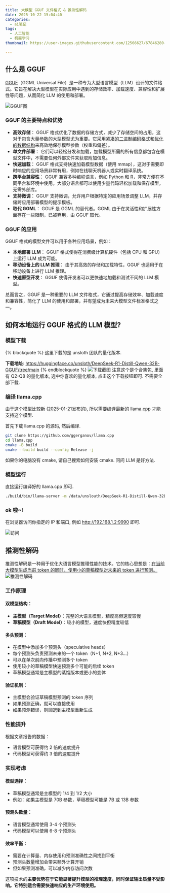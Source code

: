 ```yaml
---
title: 大模型 GGUF 文件格式 & 推测性解码
date: 2025-10-22 15:04:40
categories:
  - ai笔记
tags:
  - 人工智能
  - 机器学习
thumbnail: https://user-images.githubusercontent.com/12566627/67846280-ebd8b180-fb3b-11e9-809b-157bbad20f2b.jpg

---
```


## 什么是 GGUF

[GGUF](https://github.com/ggml-org/ggml/blob/master/docs/gguf.md)（GGML Universal File）是一种专为大型语言模型（LLM）设计的文件格式。它旨在解决大型模型在实际应用中遇到的存储效率、加载速度、兼容性和扩展性等问题，从而简化 LLM 的使用和部署。

![GGUF图](https://github.com/user-attachments/assets/acb421ab-2608-4875-b9d6-77db822862bd)

### GGUF 的主要特点和优势
* **高效存储**： GGUF 格式优化了数据的存储方式，减少了存储空间的占用，这对于包含大量参数的大型模型尤为重要。它采用<u>紧凑的二进制编码格式</u>和<u>优化的数据结构</u>来高效地保存模型参数（权重和偏差）。
* **单文件部署**： 它们可以轻松分发和加载，加载模型所需的所有信息都包含在模型文件中，不需要任何外部文件来获取附加信息。
* **快速加载**： GGUF 格式支持快速加载模型数据（使用 mmap），这对于需要即时响应的应用场景非常有用，例如在线聊天机器人或实时翻译系统。
* **跨平台兼容性**： GGUF 兼容多种编程语言，例如 Python 和 R，非常方便在不同平台和环境中使用。大部分语言都可以使用少量代码轻松加载和保存模型，无需外部库。
* **支持微调**： GGUF 支持微调，允许用户根据特定的应用场景调整 LLM，并存储跨应用部署模型的提示模板。
* **取代 GGML**： GGUF 是 GGML 的替代者。GGML 由于在灵活性和扩展性方面存在一些限制，已被弃用，由 GGUF 取代。

### GGUF 的应用
GGUF 格式的模型文件可以用于各种应用场景，例如：

* **本地部署 LLM**： GGUF 格式使得在消费级计算机硬件（包括 CPU 和 GPU）上运行 LLM 成为可能。
* **移动设备上的 LLM 推理**： 由于其高效的存储和加载特性，GGUF 也适用于在移动设备上进行 LLM 推理。
* **快速原型开发**： GGUF 使得开发者可以更快速地加载和测试不同的 LLM 模型。

总而言之，GGUF 是一种重要的 LLM 文件格式，它通过提高存储效率、加载速度和兼容性，简化了 LLM 的使用和部署，并有望成为未来大模型文件标准格式之一。

## 如何本地运行 GGUF 格式的 LLM 模型?

### 模型下载
{% blockquote %}
这里下载的是 unsloth 团队的量化版本.

**下载地址**: https://huggingface.co/unsloth/DeepSeek-R1-Distill-Qwen-32B-GGUF/tree/main
{% endblockquote %}
![下载截图](https://github.com/user-attachments/assets/d2e97832-aeff-4258-b17b-d3cc46b715f3)
注意这个是个合集包, 里面有 Q2-Q8 的量化版本, 选中你喜欢的量化版本, 点击这个下载按钮即可. 不需要全部下载.

### 编译 llama.cpp
由于这个模型比较新 (2025-01-21发布的), 所以需要编译最新的 llama.cpp 才能支持这个模型.

首先下载 llama.cpp 的源码, 然后编译.

```bash
git clone https://github.com/ggerganov/llama.cpp
cd llama.cpp
cmake -B build
cmake --build build --config Release -j
```
如果你的电脑没有 cmake, 请自己搜索如何安装 cmake. 问问 LLM 是好方法.

### 模型运行
直接运行编译好的 llama.cpp 即可.

```bash
./build/bin/llama-server -m /data/unslouth/DeepSeek-R1-Distill-Qwen-32B-GGUF/DeepSeek-R1-Distill-Qwen-32B-Q8_0.gguf --host 0.0.0.0 --port 9990
```

### ok 啦~!
在浏览器访问你指定的 IP 和端口, 例如 http://192.168.1.2:9990 即可.

![访问](https://github.com/user-attachments/assets/ed52a479-b540-4625-b7c9-e2ab22070b14)


## 推测性解码
推测性解码是一种用于优化大语言模型推理性能的技术。它的核心思想是：<u>在当前大模型生成当前 token 的同时，使用小的草稿模型对未来的 token 进行预测。</u>
![推测性解码](https://github.com/user-attachments/assets/c0b33ae6-0ee0-40c4-b18d-2d62bdd22f25)
### 工作原理

#### 双模型结构：

* **主模型（Target Model）**：完整的大语言模型，精度高但速度较慢
* **草稿模型（Draft Model）**：较小的模型，速度快但精度较低

#### 多头预测：

* 在模型中添加多个预测头（speculative heads）
* 每个预测头负责预测未来的一个 token（N+1, N+2, N+3...）
* 可以在单次前向传播中预测多个 token
* 使用较小的草稿模型快速预测多个可能的后续 token
* 草稿模型通常是主模型的蒸馏版本或更小的变体

#### 验证机制：

* 主模型会验证草稿模型预测的 token 序列
* 如果预测正确，就可以直接使用
* 如果预测错误，则回退到主模型重新生成

### 性能提升
根据文章报告的数据：

* 语言模型可获得约 2 倍的速度提升
* 代码模型可获得约 3 倍的速度提升

### 实现考虑

#### 模型选择：

* 草稿模型通常是主模型的 1/4 到 1/2 大小
* 例如：如果主模型是 70B 参数，草稿模型可能是 7B 或 13B 参数

#### 预测头数量：

* 语言模型通常使用 3-4 个预测头
* 代码模型可以使用 6-8 个预测头

#### 效率平衡：

* 需要在计算量、内存使用和预测准确性之间找到平衡
* 预测头数量增加会带来额外计算开销
* 但如果预测准确，可以减少内存访问次数

这项技术的**主要优势在于它能显著提升模型的推理速度，同时保证输出质量不受影响。它特别适合需要快速响应的生产环境使用。**
